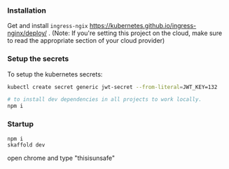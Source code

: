 ### Installation
Get and install `ingress-ngix` https://kubernetes.github.io/ingress-nginx/deploy/ .
(Note: If you're setting this project on the cloud, make sure to read the appropriate section of your cloud provider)

### Setup the secrets
To setup the kubernetes secrets:
```bash
kubectl create secret generic jwt-secret --from-literal=JWT_KEY=132
```

```bash
# to install dev dependencies in all projects to work locally.
npm i
```

### Startup
```
npm i
skaffold dev
```

open chrome and type "thisisunsafe"


